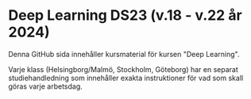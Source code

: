 # Deep Learning DS23 (v.18 - v.22 år 2024)
Denna GitHub sida innehåller kursmaterial för kursen "Deep Learning".

Varje klass (Helsingborg/Malmö, Stockholm, Göteborg) har en separat studiehandledning som innehåller exakta instruktioner för vad som skall göras varje arbetsdag.

